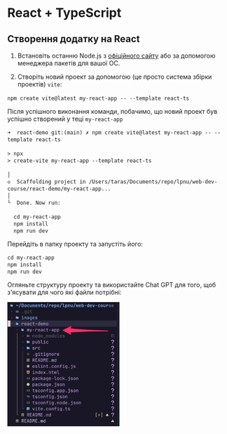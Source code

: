 
# React + TypeScript

## Створення додатку на React

1. Встановіть останню Node.js з [офіційного сайту](https://nodejs.org/en/download) або за допомогою менеджера пакетів для вашої ОС.

2. Створіть новий проект за допомогою (це просто система збірки проектів) `vite`:

`npm create vite@latest my-react-app -- --template react-ts`

Після успішного виконання команди, побачимо, що новий проект був успішно створений у теці `my-react-app`

```text
➜  react-demo git:(main) ✗ npm create vite@latest my-react-app -- --template react-ts

> npx
> create-vite my-react-app --template react-ts

│
◇  Scaffolding project in /Users/taras/Documents/repo/lpnu/web-dev-course/react-demo/my-react-app...
│
└  Done. Now run:

  cd my-react-app
  npm install
  npm run dev
```

Перейдіть в папку проекту та запустіть його:

```
cd my-react-app
npm install
npm run dev
```

Огляньте структуру проекту та використайте Chat GPT для того, щоб з'ясувати для чого які файли потрібні:

<img src="/images/react-project-structure.png" alt="React Project Structure" width="256px">
